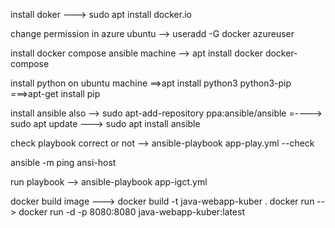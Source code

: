 install doker ---> sudo apt install docker.io

change permission in azure ubuntu --> useradd -G docker azureuser

install docker compose ansible machine --> apt install docker docker-compose

install python on ubuntu machine ==>apt install python3 python3-pip
===>apt-get install pip

install ansible also --> sudo apt-add-repository ppa:ansible/ansible
=----> sudo apt update
---> sudo apt install ansible


check playbook correct or not --> ansible-playbook app-play.yml --check

ansible -m ping ansi-host


run playbook --> ansible-playbook app-igct.yml

docker build image ---> docker build -t java-webapp-kuber .
docker run --> docker run -d -p 8080:8080 java-webapp-kuber:latest
